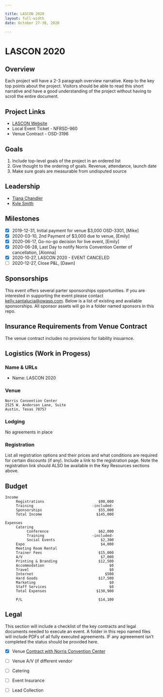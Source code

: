 ```yaml
---

title: LASCON 2020
layout: full-width
date: October 27-30, 2020

---
```

# LASCON 2020

## Overview

Each project will have a 2-3 paragraph overview narrative. Keep to the key top points about the project. Visitors should be able to read this short narrative and have a good understanding of the project without having to scroll the entire document.

## Project Links

- [LASCON Website](https://lascon.org/)
- Local Event Ticket - NFRSD-960
- Venue Contract - OSD-3196

## Goals

1. Include top-level goals of the project in an ordered list
2. Give thought to the ordering of goals. Revenue, attendance, launch date
3. Make sure goals are measurable from undisputed source

## Leadership

* [Tiana Chandler](mailto:tiana.chandler@owasp.org?subject=LASCON%20Project)
* [Kyle Smith](mailto:kyle.smith@owasp.org?subject=LASCON%20Project)

## Milestones

* [x] 2019-12-31, Initial payment for venue $3,000 OSD-3301, [Mike]
* [X] 2020-03-10, 2nd Payment of $3,000 due to venue, [Emily]
* [x] 2020-06-17, Go-no-go decision for live event, [Emily]
* [x] 2020-06-28, Last Day to notify Norris Convention Center of cancellation, [Alonna]
* [x] 2020-10-27, LASCON 2020 - EVENT CANCELED
* [ ] 2020-12-27, Close P&L, [Dawn]

## Sponsorships

This event offers several parter sponsorships opportunities.  If you are interested in supporting the event please contact [kelly.santalucia@owasp.com](mailto:kelly.santalucai@owasp.com). Below is a list of existing and available sponsorships. All sponsor assets will go in a folder named sponsors in this repo. 


## Insurance Requirements from Venue Contract
The venue contract includes no provisions for liability insuarnce.

## Logistics  (Work in Progess)

### Name & URLs

* Name: LASCON 2020

### Venue

```
Norris Convention Center
2525 W. Anderson Lane, Suite
Austin, Texas 78757
```

### Lodging 

No agreements in place

### Registration 

List all registration options and their prices and what conditions are required for certain discounts (if any). Include a link to the registration page. Note the registration link should ALSO be available in the Key Resources sections above.

## Budget

```
Income                                            
     Registrations                         $90,000
     Training                           -included-
     Sponsorships                          $55,000
     Total Income                         $145,000
                                                  
Expenses                                          
     Catering                                     
          Conference                       $62,000
          Training                      -included-
          Social Events                     $2,300
     Expo                                   $4,000
     Meeting Room Rental                          
     Trainer Fees                          $15,000
     A/V                                    $7,000
     Printing & Branding                   $12,500
     Accommodation                              $0
     Travel                                     $0
     Internet                                 $500
     Hard Goods                            $17,500
     Marketing                                  $0
     Staff Services                             $0
     Total Expenses                       $130,900
                                                  
     P/L                                   $14,100
```

## Legal

This section will include a checklist of the key contracts and legal documents needed to execute an event. A folder in this repo named files will include PDFs of all fully executed agreements. IF any agreeement isn’t completed the status should be provided here.

* [x] Venue [Contract with Norris Convention Center](/www-staff/files/COUNTERSIGNED_Norris-2020-LASCON.pdf)
* [ ] Venue A/V (if different vendor
* [ ] Catering
* [ ] Event Insurance 
* [ ] Lead Collection 


